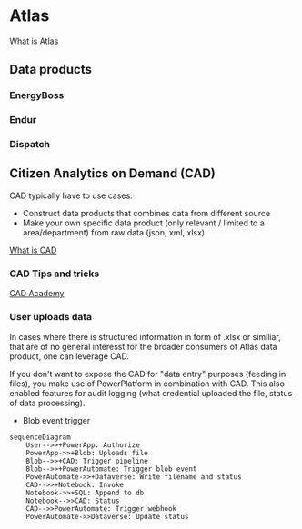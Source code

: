 # Atlas

[What is Atlas](https://dev.atlas.equinor.com/docs/articles/what-is-atlas/what-is-atlas.html)


## Data products 


### EnergyBoss

### Endur

### Dispatch

## Citizen Analytics on Demand (CAD)

CAD typically have to use cases:

- Construct data products that combines data from different source
- Make your own specific data product (only relevant / limited to a area/department) from raw data (json, xml, xlsx)

[What is CAD](https://dev.atlas.equinor.com/docs/articles/cad/what-is-cad.html)

### CAD Tips and tricks

[CAD Academy](https://dev.atlas.equinor.com/docs/users/cad-academy/README.html)


### User uploads data

In cases where there is structured information in form of .xlsx or similiar, that are of no general interesst for the broader consumers of Atlas data product, one can leverage CAD.

If you don't want to expose the CAD for "data entry" purposes (feeding in files), you make use of PowerPlatform in combination with CAD. This also enabled features for audit logging (what credential uploaded the file, status of data processing).


- Blob event trigger


``` mermaid
sequenceDiagram
    User-->>+PowerApp: Authorize
    PowerApp->>+Blob: Uploads file
    Blob-->>+CAD: Trigger pipeline
    Blob-->>+PowerAutomate: Trigger blob event
    PowerAutomate->>+Dataverse: Write filename and status
    CAD-->>+Notebook: Invoke
    Notebook->>+SQL: Append to db
    Notebook-->>CAD: Status
    CAD-->>PowerAutomate: Trigger webhook
    PowerAutomate->>Dataverse: Update status
    
```